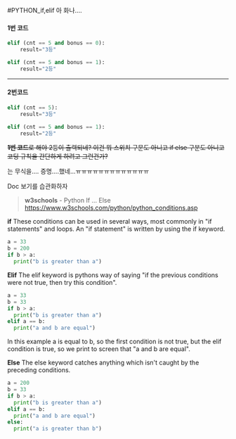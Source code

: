 #PYTHON_if,elif
아 화나....

#### 1번 코드
``` python
elif (cnt == 5 and bonus == 0):
    result="3등"

elif (cnt == 5 and bonus == 1):
    result="2등"
```
---

#### 2번코드
``` python
elif (cnt == 5):
    result="3등"

elif (cnt == 5 and bonus == 1):
    result="2등"
```

~~**1번 코드**로 해야 2등이 출력되네?
이건 뭐 스위치 구문도 아니고 if else 구분도 아니고
코딩 규칙을 간단하게 하려고 그런건가?~~

는 무식을.... 증명....했네...ㅠㅠㅠㅠㅠㅠㅠㅠㅠㅠㅠㅠㅠ

Doc 보기를 습관화하자

> **w3schools** - Python If ... Else 
> <https://www.w3schools.com/python/python_conditions.asp>

**if**
These conditions can be used in several ways, most commonly in "if statements" and loops.
An "if statement" is written by using the if keyword.

``` python
a = 33
b = 200
if b > a:
  print("b is greater than a")
```

**Elif**
The elif keyword is pythons way of saying "if the previous conditions were not true, then try this condition".

``` python
a = 33
b = 33
if b > a:
  print("b is greater than a")
elif a == b:
  print("a and b are equal")
```
In this example a is equal to b, so the first condition is not true, but the elif condition is true, so we print to screen that "a and b are equal".


**Else**
The else keyword catches anything which isn't caught by the preceding conditions.

``` python
a = 200
b = 33
if b > a:
  print("b is greater than a")
elif a == b:
  print("a and b are equal")
else:
  print("a is greater than b")
```
  
